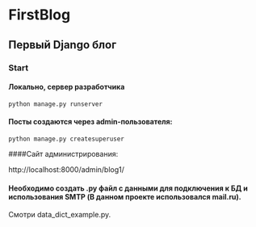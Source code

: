 # FirstBlog

## Первый Django блог
### Start
#### Локально, сервер разработчика

<code>python manage.py runserver</code>

#### Посты создаются через admin-пользователя:

<code>python manage.py createsuperuser</code>

####Cайт администрирования:

http://localhost:8000/admin/blog1/

#### Необходимо создать .py файл с данными для подключения к БД и использования SMTP (В данном проекте использовался mail.ru).

Смотри data_dict_example.py.
